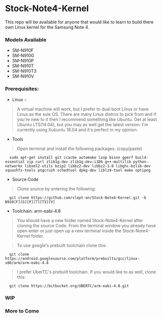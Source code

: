 # Stock-Note4-Kernel

This repo will be available for anyone that would like to learn
to build there own Linux kernel for the Samsung Note 4.


### Models Available

* SM-N910F
* SM-N910G
* SM-N910P
* SM-N910T
* SM-N910T3
* SM-N910V


### Prerequisites:

* Linux - 

> A virtual machine will work, but I prefer to dual boot Linux or have Linux as the sole OS. There are many Linux distros to pick from and if you're new to it then I recommend something like Ubuntu. Get at least Ubuntu LTS(14.04), but you may as well get the latest version. I'm currently using Xubuntu 18.04 and it's perfect in my opinion.

* Tools

> Open terminal and install the following packages: (copy/paste)

      sudo apt-get install git ccache automake lzop bison gperf build-essential zip curl zlib1g-dev zlib1g-dev:i386 g++-multilib python-networkx libxml2-utils bzip2 libbz2-dev libbz2-1.0 libghc-bzlib-dev squashfs-tools pngcrush schedtool dpkg-dev liblz4-tool make optipng
  
* Source Code

> Clone source by entering the following:

      git clone https://github.com/slept-on/Stock-Note4-Kernel.git -b N910[F][G][P][T][T3][V]

* Toolchain: arm-eabi-4.8

> You should have a new folder named Stock-Note4-Kernel after cloning the source Code. From the terminal window you already have open enter <cd Stock-Note4-Kernel> or just open up a new terminal inside the Stock-Note4-Kernel folder. 

> To use google's prebuilt toolchain clone this:

      git clone https://android.googlesource.com/platform/prebuilts/gcc/linux-x86/arm/arm-eabi-4.8
      
> I prefer UberTC's prebuilt toolchain. If you would like to as well, clone this:

      git clone https://bitbucket.org/UBERTC/arm-eabi-4.8.git





### WIP
### More to Come

